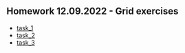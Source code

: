 ## Homework 12.09.2022 - Grid exercises

- [task_1](https://sl101.github.io/TEL-RAN_FE/homeworks/12.09.2022/task_1/)
- [task_2](https://sl101.github.io/TEL-RAN_FE/homeworks/12.09.2022/task_2/)
- [task_3](https://sl101.github.io/TEL-RAN_FE/homeworks/12.09.2022/task_3/)
